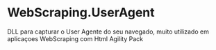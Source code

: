 # WebScraping.UserAgent
DLL para capturar o User Agente do seu navegado, muito utilizado em aplicaçoes WebScraping com Html Agility Pack
